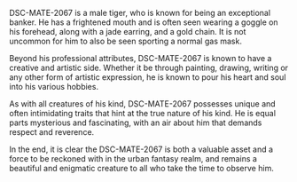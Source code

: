 DSC-MATE-2067 is a male tiger, who is known for being an exceptional banker. He has a frightened mouth and is often seen wearing a goggle on his forehead, along with a jade earring, and a gold chain. It is not uncommon for him to also be seen sporting a normal gas mask.

Beyond his professional attributes, DSC-MATE-2067 is known to have a creative and artistic side. Whether it be through painting, drawing, writing or any other form of artistic expression, he is known to pour his heart and soul into his various hobbies.

As with all creatures of his kind, DSC-MATE-2067 possesses unique and often intimidating traits that hint at the true nature of his kind. He is equal parts mysterious and fascinating, with an air about him that demands respect and reverence.

In the end, it is clear the DSC-MATE-2067 is both a valuable asset and a force to be reckoned with in the urban fantasy realm, and remains a beautiful and enigmatic creature to all who take the time to observe him.
